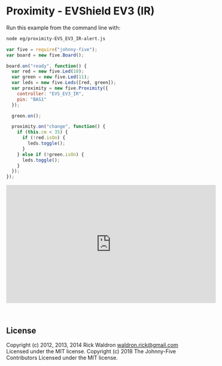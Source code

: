 <!--remove-start-->

# Proximity - EVShield EV3 (IR)

<!--remove-end-->








Run this example from the command line with:
```bash
node eg/proximity-EVS_EV3_IR-alert.js
```


```javascript
var five = require("johnny-five");
var board = new five.Board();

board.on("ready", function() {
  var red = new five.Led(10);
  var green = new five.Led(11);
  var leds = new five.Leds([red, green]);
  var proximity = new five.Proximity({
    controller: "EVS_EV3_IR",
    pin: "BAS1"
  });

  green.on();

  proximity.on("change", function() {
    if (this.cm < 35) {
      if (!red.isOn) {
        leds.toggle();
      }
    } else if (!green.isOn) {
      leds.toggle();
    }
  });
});

```





<iframe width="560" height="315" src="https://www.youtube.com/embed/3qLXcXSP87g" frameborder="0" allowfullscreen></iframe>



&nbsp;

<!--remove-start-->

## License
Copyright (c) 2012, 2013, 2014 Rick Waldron <waldron.rick@gmail.com>
Licensed under the MIT license.
Copyright (c) 2018 The Johnny-Five Contributors
Licensed under the MIT license.

<!--remove-end-->
